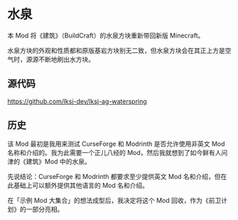  # 水泉

本 Mod 将《建筑》（BuildCraft）的水泉方块重新带回新版 Minecraft。

水泉方块的外观和性质都和原版基岩方块别无二致，但水泉方块会在其正上方是空气时，源源不断地刷出水方块。

## 源代码

https://github.com/lksj-dev/lksj-ag-waterspring

## 历史

该 Mod 最初是我用来测试 CurseForge 和 Modrinth 是否允许使用非英文 Mod 名称和介绍的。我为此需要一个正儿八经的 Mod，然后我就想到了如今鲜有人问津的《建筑》Mod 中的水泉。

先说结论：CurseForge 和 Modrinth 都要求至少提供英文 Mod 名和介绍，但在此基础上可以额外提供其他语言的 Mod 名和介绍。

在「示例 Mod 大集合」的想法成型后，我决定将这个 Mod 回收，作为《前卫计划》的一部分亮相。